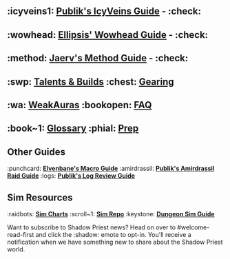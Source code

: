 ## :icyveins1: [**Publik's IcyVeins Guide**](<https://www.icy-veins.com/wow/shadow-priest-pve-dps-guide>)   - :check: 
## :wowhead: [**Ellipsis' Wowhead Guide**](<https://www.wowhead.com/guide/classes/priest/shadow/overview-pve-dps>) - :check:
## :method: [**Jaerv's Method Guide**](<https://www.method.gg/guides/shadow-priest>)      - :check:

## :swp: [**Talents & Builds**](https://discord.com/channels/118456785047781384/1163626863080517772/1163626958911963227)       :chest: [**Gearing**](https://discord.com/channels/118456785047781384/1163627124599570523/1163627172800508085)
## :wa: [**WeakAuras**](https://discord.com/channels/118456785047781384/1163627251724726272/1163627307194388480)                :bookopen: [**FAQ**](https://discord.com/channels/118456785047781384/1163627440648753273/1163627483229327453)
## :book~1: [**Glossary**](https://discord.com/channels/118456785047781384/1163627540691308586/1163627578674913392)                     :phial: [**Prep**](https://discord.com/channels/118456785047781384/1163629772920860822/1163629876344016959)

## Other Guides
:punchcard: [**Elvenbane's Macro Guide**](<https://us.forums.blizzard.com/en/wow/t/useful-macro-templates/42937>)
:amirdrassil: [**Publik's Amirdrassil Raid Guide**](<https://www.icy-veins.com/wow/shadow-priest-pve-dps-aberrus-the-shadowed-crucible-raid-guide>) 
:logs: [**Publik's Log Review Guide**](<https://gist.github.com/seanpeters86/0079136f148c49aae7bcb807c72ccb9d>)
## Sim Resources
:raidbots: [**Sim Charts**](<https://warcraftpriests.github.io/>)
:scroll~1: [**Sim Repo**](<https://github.com/WarcraftPriests/df-shadow-priest>)
:keystone: [**Dungeon Sim Guide**](<https://warcraftpriests.com/shadow-priest-dungeon-sims/>)

Want to subscribe to Shadow Priest news? Head on over to #welcome-read-first and click the :shadow: emote to opt-in. You'll receive a notification when we have something new to share about the Shadow Priest world.